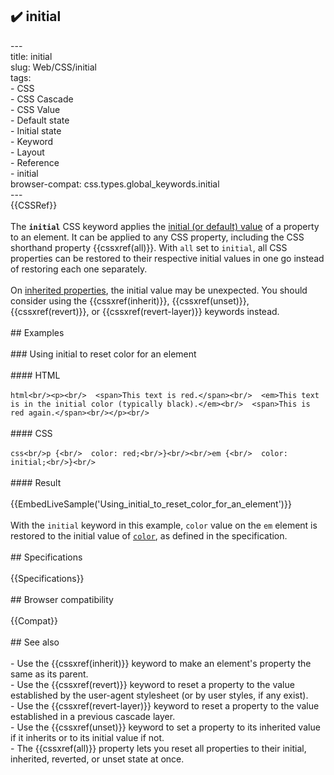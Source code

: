 ## ✔️ initial 
 ---<br/>title: initial<br/>slug: Web/CSS/initial<br/>tags:<br/>  - CSS<br/>  - CSS Cascade<br/>  - CSS Value<br/>  - Default state<br/>  - Initial state<br/>  - Keyword<br/>  - Layout<br/>  - Reference<br/>  - initial<br/>browser-compat: css.types.global_keywords.initial<br/>---<br/>{{CSSRef}}<br/><br/>The **`initial`** CSS keyword applies the [initial (or default) value](/en-US/docs/Web/CSS/initial_value) of a property to an element. It can be applied to any CSS property, including the CSS shorthand property {{cssxref(all)}}. With `all` set to `initial`, all CSS properties can be restored to their respective initial values in one go instead of restoring each one separately.<br/><br/>On [inherited properties](/en-US/docs/Web/CSS/inheritance#inherited_properties), the initial value may be unexpected. You should consider using the {{cssxref(inherit)}}, {{cssxref(unset)}}, {{cssxref(revert)}}, or {{cssxref(revert-layer)}} keywords instead.<br/><br/>## Examples<br/><br/>### Using initial to reset color for an element<br/><br/>#### HTML<br/><br/>```html<br/><p><br/>  <span>This text is red.</span><br/>  <em>This text is in the initial color (typically black).</em><br/>  <span>This is red again.</span><br/></p><br/>```<br/><br/>#### CSS<br/><br/>```css<br/>p {<br/>  color: red;<br/>}<br/><br/>em {<br/>  color: initial;<br/>}<br/>```<br/><br/>#### Result<br/><br/>{{EmbedLiveSample('Using_initial_to_reset_color_for_an_element')}}<br/><br/>With the `initial` keyword in this example, `color` value on the `em` element is restored to the initial value of [`color`](/en-US/docs/Web/CSS/color#formal_definition), as defined in the specification.<br/><br/>## Specifications<br/><br/>{{Specifications}}<br/><br/>## Browser compatibility<br/><br/>{{Compat}}<br/><br/>## See also<br/><br/>- Use the {{cssxref(inherit)}} keyword to make an element's property the same as its parent.<br/>- Use the {{cssxref(revert)}} keyword to reset a property to the value established by the user-agent stylesheet (or by user styles, if any exist).<br/>- Use the {{cssxref(revert-layer)}} keyword to reset a property to the value established in a previous cascade layer.<br/>- Use the {{cssxref(unset)}} keyword to set a property to its inherited value if it inherits or to its initial value if not.<br/>- The {{cssxref(all)}} property lets you reset all properties to their initial, inherited, reverted, or unset state at once.<br/>